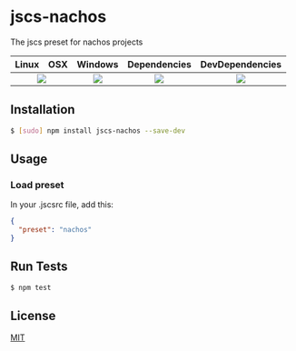 # jscs-nachos

The jscs preset for nachos projects

<table>
  <thead>
    <tr>
      <th>Linux</th>
      <th>OSX</th>
      <th>Windows</th>
      <th>Dependencies</th>
      <th>DevDependencies</th>
    </tr>
  </thead>
  <tbody>
    <tr>
      <td colspan="2" align="center">
        <a href="https://travis-ci.org/nachos/jscs-nachos"><img src="https://img.shields.io/travis/nachos/jscs-nachos.svg?style=flat-square"></a>
      </td>
      <td align="center">
        <a href="https://ci.appveyor.com/project/nachos/jscs-nachos"><img src="https://img.shields.io/appveyor/ci/nachos/jscs-nachos.svg?style=flat-square"></a>
      </td>
      <td align="center">
        <a href="https://david-dm.org/nachos/jscs-nachos"><img src="https://img.shields.io/david/nachos/jscs-nachos.svg?style=flat-square"></a>
      </td>
      <td align="center">
        <a href="https://david-dm.org/nachos/jscs-nachos#info=devDependencies"><img src="https://img.shields.io/david/dev/nachos/jscs-nachos.svg?style=flat-square"/></a>
      </td>
    </tr>
  </tbody>
</table>

## Installation
``` bash
$ [sudo] npm install jscs-nachos --save-dev
```

## Usage
### Load preset
In your .jscsrc file, add this:
``` json
{
  "preset": "nachos"
}
```

## Run Tests
``` bash
$ npm test
```

## License

[MIT](LICENSE)
